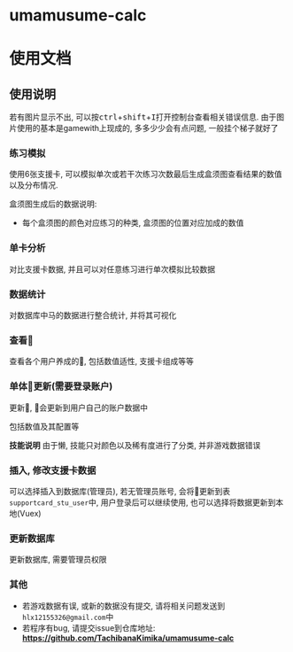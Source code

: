 <!--
 * @Author: your name
 * @Date: 2021-06-15 17:31:46
 * @LastEditTime: 2021-08-25 13:07:06
 * @LastEditors: Akarichan
 * @Description: In User Settings Edit
-->
# umamusume-calc

# 使用文档

## 使用说明

若有图片显示不出, 可以按<kbd>ctrl</kbd>+<kbd>shift</kbd>+<kbd>I</kbd>打开控制台查看相关错误信息.
由于图片使用的基本是gamewith上现成的, 多多少少会有点问题, 一般挂个梯子就好了

### **练习模拟**

使用6张支援卡, 可以模拟单次或若干次练习次数最后生成盒须图查看结果的数值以及分布情况.

盒须图生成后的数据说明: 
- 每个盒须图的颜色对应练习的种类, 盒须图的位置对应加成的数值


### **单卡分析**

对比支援卡数据, 并且可以对任意练习进行单次模拟比较数据

### **数据统计**

对数据库中马的数据进行整合统计, 并将其可视化


### **查看🐎**

查看各个用户养成的🐎, 包括数值适性, 支援卡组成等等


### **单体🐎更新(需要登录账户)**

更新🐎, 🐎会更新到用户自己的账户数据中

包括数值及其配置等

**技能说明** 由于懒, 技能只对颜色以及稀有度进行了分类, 并非游戏数据错误

### **插入, 修改支援卡数据**

可以选择插入到数据库(管理员), 若无管理员账号, 会将🐎更新到表 `supportcard_stu_user`中, 用户登录后可以继续使用, 也可以选择将数据更新到本地(Vuex)


### **更新数据库**

更新数据库, 需要管理员权限

### **其他**

- 若游戏数据有误, 或新的数据没有提交, 请将相关问题发送到`hlx12155326@gmail.com`中
- 若程序有bug, 请提交issue到仓库地址: **https://github.com/TachibanaKimika/umamusume-calc**

